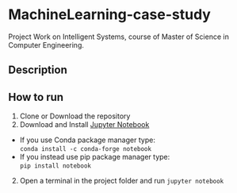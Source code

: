 # MachineLearning-case-study
Project Work on Intelligent Systems, course of Master of Science in Computer Engineering.

## Description


## How to run
1. Clone or Download the repository
2. Download and Install [Jupyter Notebook](https://jupyter.org/index.html!)
  - If you use Conda package manager type:   
    `conda install -c conda-forge notebook`
  - If you instead use pip package manager type:  
    `pip install notebook`
2. Open a terminal in the project folder and run
   `jupyter notebook`
  
